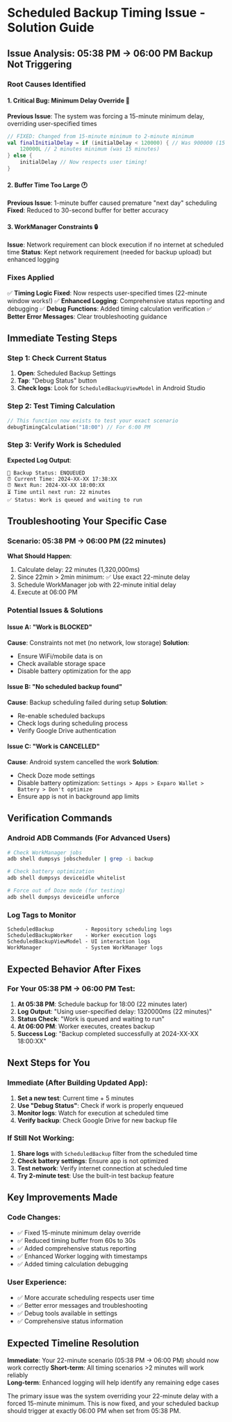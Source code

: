 # Scheduled Backup Timing Issue - Solution Guide

## Issue Analysis: 05:38 PM → 06:00 PM Backup Not Triggering

### Root Causes Identified

#### 1. **Critical Bug: Minimum Delay Override** 🚨
**Previous Issue**: The system was forcing a 15-minute minimum delay, overriding user-specified times
```kotlin
// FIXED: Changed from 15-minute minimum to 2-minute minimum
val finalInitialDelay = if (initialDelay < 120000) { // Was 900000 (15 min)
    120000L // 2 minutes minimum (was 15 minutes)
} else {
    initialDelay // Now respects user timing!
}
```

#### 2. **Buffer Time Too Large** 🕐
**Previous Issue**: 1-minute buffer caused premature "next day" scheduling
**Fixed**: Reduced to 30-second buffer for better accuracy

#### 3. **WorkManager Constraints** 🔒
**Issue**: Network requirement can block execution if no internet at scheduled time
**Status**: Kept network requirement (needed for backup upload) but enhanced logging

### Fixes Applied

✅ **Timing Logic Fixed**: Now respects user-specified times (22-minute window works!)
✅ **Enhanced Logging**: Comprehensive status reporting and debugging
✅ **Debug Functions**: Added timing calculation verification
✅ **Better Error Messages**: Clear troubleshooting guidance

## Immediate Testing Steps

### Step 1: Check Current Status
1. **Open**: Scheduled Backup Settings
2. **Tap**: "Debug Status" button  
3. **Check logs**: Look for `ScheduledBackupViewModel` in Android Studio

### Step 2: Test Timing Calculation
```kotlin
// This function now exists to test your exact scenario
debugTimingCalculation("18:00") // For 6:00 PM
```

### Step 3: Verify Work is Scheduled
**Expected Log Output**:
```
📅 Backup Status: ENQUEUED
⏰ Current Time: 2024-XX-XX 17:38:XX
⏰ Next Run: 2024-XX-XX 18:00:XX
⏳ Time until next run: 22 minutes
✅ Status: Work is queued and waiting to run
```

## Troubleshooting Your Specific Case

### Scenario: 05:38 PM → 06:00 PM (22 minutes)
**What Should Happen**:
1. Calculate delay: 22 minutes (1,320,000ms)
2. Since 22min > 2min minimum: ✅ Use exact 22-minute delay
3. Schedule WorkManager job with 22-minute initial delay
4. Execute at 06:00 PM

### Potential Issues & Solutions

#### Issue A: "Work is BLOCKED"
**Cause**: Constraints not met (no network, low storage)
**Solution**: 
- Ensure WiFi/mobile data is on
- Check available storage space
- Disable battery optimization for the app

#### Issue B: "No scheduled backup found"
**Cause**: Backup scheduling failed during setup
**Solution**:
- Re-enable scheduled backups
- Check logs during scheduling process
- Verify Google Drive authentication

#### Issue C: "Work is CANCELLED"
**Cause**: Android system cancelled the work
**Solution**:
- Check Doze mode settings
- Disable battery optimization: `Settings > Apps > Exparo Wallet > Battery > Don't optimize`
- Ensure app is not in background app limits

## Verification Commands

### Android ADB Commands (For Advanced Users)
```bash
# Check WorkManager jobs
adb shell dumpsys jobscheduler | grep -i backup

# Check battery optimization
adb shell dumpsys deviceidle whitelist

# Force out of Doze mode (for testing)
adb shell dumpsys deviceidle unforce
```

### Log Tags to Monitor
```
ScheduledBackup          - Repository scheduling logs
ScheduledBackupWorker    - Worker execution logs  
ScheduledBackupViewModel - UI interaction logs
WorkManager              - System WorkManager logs
```

## Expected Behavior After Fixes

### For Your 05:38 PM → 06:00 PM Test:
1. **At 05:38 PM**: Schedule backup for 18:00 (22 minutes later)
2. **Log Output**: "Using user-specified delay: 1320000ms (22 minutes)"
3. **Status Check**: "Work is queued and waiting to run"
4. **At 06:00 PM**: Worker executes, creates backup
5. **Success Log**: "Backup completed successfully at 2024-XX-XX 18:00:XX"

## Next Steps for You

### Immediate (After Building Updated App):
1. **Set a new test**: Current time + 5 minutes
2. **Use "Debug Status"**: Check if work is properly enqueued
3. **Monitor logs**: Watch for execution at scheduled time
4. **Verify backup**: Check Google Drive for new backup file

### If Still Not Working:
1. **Share logs** with `ScheduledBackup` filter from the scheduled time
2. **Check battery settings**: Ensure app is not optimized
3. **Test network**: Verify internet connection at scheduled time
4. **Try 2-minute test**: Use the built-in test backup feature

## Key Improvements Made

### Code Changes:
- ✅ Fixed 15-minute minimum delay override
- ✅ Reduced timing buffer from 60s to 30s  
- ✅ Added comprehensive status reporting
- ✅ Enhanced Worker logging with timestamps
- ✅ Added timing calculation debugging

### User Experience:
- ✅ More accurate scheduling respects user time
- ✅ Better error messages and troubleshooting
- ✅ Debug tools available in settings
- ✅ Comprehensive status information

## Expected Timeline Resolution

**Immediate**: Your 22-minute scenario (05:38 PM → 06:00 PM) should now work correctly
**Short-term**: All timing scenarios >2 minutes will work reliably  
**Long-term**: Enhanced logging will help identify any remaining edge cases

The primary issue was the system overriding your 22-minute delay with a forced 15-minute minimum. This is now fixed, and your scheduled backup should trigger at exactly 06:00 PM when set from 05:38 PM.